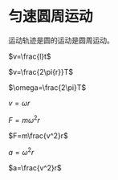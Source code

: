 # 匀速圆周运动

运动轨迹是圆的运动是圆周运动。

$v=\frac{l}t$

$v=\frac{2\pi{r}}T$

$\omega=\frac{2\pi}T$

$v=\omega{r}$

$F=m\omega^2r$

$F=m\frac{v^2}r$

$a=\omega^2r$

$a=\frac{v^2}r$
